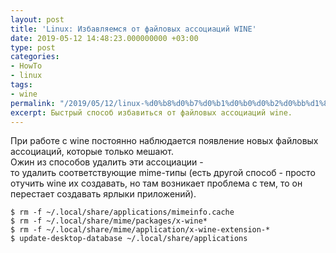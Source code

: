 ```yaml
---
layout: post
title: 'Linux: Избавляемся от файловых ассоциаций WINE'
date: 2019-05-12 14:48:23.000000000 +03:00
type: post
categories:
- HowTo
- linux
tags:
- wine
permalink: "/2019/05/12/linux-%d0%b8%d0%b7%d0%b1%d0%b0%d0%b2%d0%bb%d1%8f%d0%b5%d0%bc%d1%81%d1%8f-%d0%be%d1%82-%d0%b0%d1%81%d1%81%d0%be%d1%86%d0%b8%d0%b0%d1%86%d0%b8%d0%b9-wine/"
excerpt: Быстрый способ избавиться от файловых ассоциаций wine.
---
```

При работе с wine постоянно наблюдается появление новых файловых ассоциаций, которые только мешают.  
Ожин из способов удалить эти ассоциации -  
то удалить соответствующие mime-типы (есть другой способ - просто отучить wine их создавать, но там возникает проблема с тем, то он перестает создавать ярлыки приложений).  
```shell
$ rm -f ~/.local/share/applications/mimeinfo.cache  
$ rm -f ~/.local/share/mime/packages/x-wine*  
$ rm -f ~/.local/share/mime/application/x-wine-extension-*  
$ update-desktop-database ~/.local/share/applications
```

